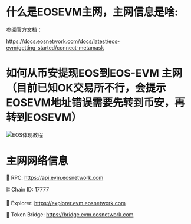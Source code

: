 # 什么是EOSEVM主网，主网信息是啥:

参阅官方文档：

https://docs.eosnetwork.com/docs/latest/eos-evm/getting_started/connect-metamask
# 如何从币安提现EOS到EOS-EVM 主网（目前已知OK交易所不行，会提示EOSEVM地址错误需要先转到币安，再转到EOSEVM）
![EOS体现教程](https://user-images.githubusercontent.com/97346630/232079721-0995ecde-9804-4490-a8e7-c52f4e493838.jpg)

# 主网网络信息

📱 RPC: https://api.evm.eosnetwork.com 

⛓️ Chain ID: 17777 

🔎 Explorer: https://explorer.evm.eosnetwork.com 

🌉 Token Bridge: https://bridge.evm.eosnetwork.com 

